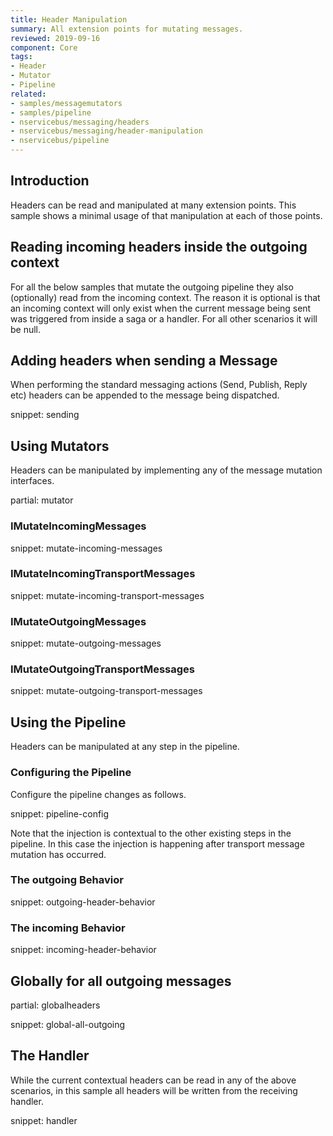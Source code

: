 ```yaml
---
title: Header Manipulation
summary: All extension points for mutating messages.
reviewed: 2019-09-16
component: Core
tags:
- Header
- Mutator
- Pipeline
related:
- samples/messagemutators
- samples/pipeline
- nservicebus/messaging/headers
- nservicebus/messaging/header-manipulation
- nservicebus/pipeline
---
```


## Introduction

Headers can be read and manipulated at many extension points. This sample shows a minimal usage of that manipulation at each of those points.


## Reading incoming headers inside the outgoing context

For all the below samples that mutate the outgoing pipeline they also (optionally) read from the incoming context. The reason it is optional is that an incoming context will only exist when the current message being sent was triggered from inside a saga or a handler. For all other scenarios it will be null.


## Adding headers when sending a Message

When performing the standard messaging actions (Send, Publish, Reply etc) headers can be appended to the message being dispatched.

snippet: sending

## Using Mutators

Headers can be manipulated by implementing any of the message mutation interfaces.


partial: mutator


### IMutateIncomingMessages

snippet: mutate-incoming-messages


### IMutateIncomingTransportMessages

snippet: mutate-incoming-transport-messages


### IMutateOutgoingMessages

snippet: mutate-outgoing-messages


### IMutateOutgoingTransportMessages

snippet: mutate-outgoing-transport-messages




## Using the Pipeline

Headers can be manipulated at any step in the pipeline.


### Configuring the Pipeline

Configure the pipeline changes as follows.

snippet: pipeline-config

Note that the injection is contextual to the other existing steps in the pipeline. In this case the injection is happening after transport message mutation has occurred.


### The outgoing Behavior

snippet: outgoing-header-behavior


### The incoming Behavior

snippet: incoming-header-behavior


## Globally for all outgoing messages

partial: globalheaders

snippet: global-all-outgoing


## The Handler

While the current contextual headers can be read in any of the above scenarios, in this sample all headers will be written from the receiving handler.

snippet: handler
